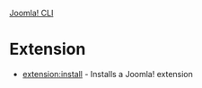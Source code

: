 [Joomla! CLI](../index.md)
# Extension

- [extension:install](install.md) - Installs a Joomla! extension
